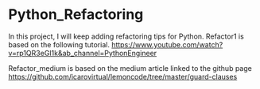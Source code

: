 # Python_Refactoring
In this project, I will keep adding refactoring tips for Python.
Refactor1 is based on the following tutorial.
https://www.youtube.com/watch?v=rp1QR3eGI1k&ab_channel=PythonEngineer

Refactor_medium is based on the medium article linked to the github page
https://github.com/icarovirtual/lemoncode/tree/master/guard-clauses
